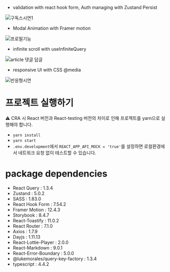 


- validation with react hook form, Auth managing with Zustand Persist

![구독스시연1](https://github.com/user-attachments/assets/7e62e1c4-b368-4e86-accd-943b2ce9b932)

- Modal Animation with Framer motion

![프로필기능 ](https://github.com/user-attachments/assets/9487f22e-003a-4e8e-85f9-3cb5dc79d9cb)

- infinite scroll with useInfiniteQuery

![article 댓글 답글](https://github.com/user-attachments/assets/07ce1ed7-8216-496a-8f3e-c714f104b014)

- responsive UI with CSS @media

![반응형시연 ](https://github.com/user-attachments/assets/d72ea2f1-37e9-4e68-81d0-4594d3b5901e)


# 프로젝트 실행하기

⚠️ CRA 시 React 버전과 React-testing 버전의 차이로 인해 프로젝트를 yarn으로 실행해야 합니다.

- `yarn install`
- `yarn start`
- `.env.development`에서 `REACT_APP_API_MOCK = 'true'`를 설정하면 로컬환경에서 네트워크 요청 없이 테스트할 수 있습니다.


# package dependencies

- React Query : 1.3.4
- Zustand : 5.0.2
- SASS : 1.83.0
- React Hook Form : 7.54.2
- Framer Motion : 12.4.3
- Storybook : 8.4.7
- React-Toastify : 11.0.2
- React Router : 7.1.0
- Axios : 1.7.9
- Dayjs : 1.11.13
- React-Lottie-Player : 2.0.0
- React-Markdown : 9.0.1
- React-Error-Boundary : 5.0.0
- @lukemorales/query-key-factory : 1.3.4
- typescript : 4.4.2
